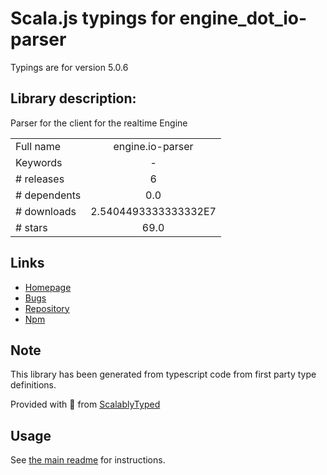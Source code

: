 
# Scala.js typings for engine_dot_io-parser

Typings are for version 5.0.6

## Library description:
Parser for the client for the realtime Engine

|                    |                 |
| ------------------ | :-------------: |
| Full name          | engine.io-parser |
| Keywords           | - |
| # releases         | 6 |
| # dependents       | 0.0 |
| # downloads        | 2.5404493333333332E7 |
| # stars            | 69.0 |

## Links
- [Homepage](https://github.com/socketio/engine.io-parser)
- [Bugs](https://github.com/socketio/engine.io-parser/issues)
- [Repository](https://github.com/socketio/engine.io-parser)
- [Npm](https://www.npmjs.com/package/engine.io-parser)
    


## Note
This library has been generated from typescript code from first party type definitions.

Provided with :purple_heart: from [ScalablyTyped](https://github.com/oyvindberg/ScalablyTyped)

## Usage
See [the main readme](../../readme.md) for instructions.


